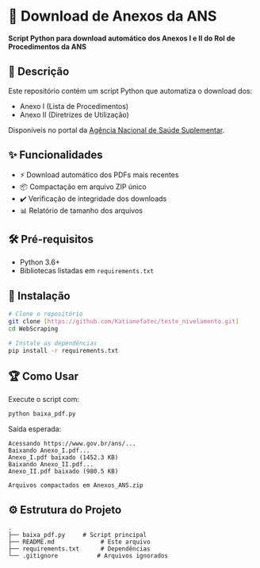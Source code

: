 # 📂 Download de Anexos da ANS

**Script Python para download automático dos Anexos I e II do Rol de Procedimentos da ANS**

## 📝 Descrição

Este repositório contém um script Python que automatiza o download dos:
- Anexo I (Lista de Procedimentos)
- Anexo II (Diretrizes de Utilização)

Disponíveis no portal da [Agência Nacional de Saúde Suplementar](https://www.gov.br/ans).

## ✨ Funcionalidades

- ⚡ Download automático dos PDFs mais recentes
- 📦 Compactação em arquivo ZIP único
- ✔️ Verificação de integridade dos downloads
- 📊 Relatório de tamanho dos arquivos

## 🛠️ Pré-requisitos

- Python 3.6+
- Bibliotecas listadas em `requirements.txt`

## 🚀 Instalação

```bash
# Clone o repositório
git clone [https://github.com/Katianefatec/teste_nivelamento.git]
cd WebScraping

# Instale as dependências
pip install -r requirements.txt
```

## 🏆 Como Usar

Execute o script com:

```bash
python baixa_pdf.py
```

Saída esperada:
```
Acessando https://www.gov.br/ans/...
Baixando Anexo_I.pdf...
Anexo_I.pdf baixado (1452.3 KB)
Baixando Anexo_II.pdf...
Anexo_II.pdf baixado (980.5 KB)

Arquivos compactados em Anexos_ANS.zip
```

## ⚙️ Estrutura do Projeto

```
.
├── baixa_pdf.py     # Script principal
├── README.md             # Este arquivo
├── requirements.txt      # Dependências
└── .gitignore           # Arquivos ignorados
```
